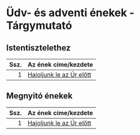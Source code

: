 # Üdv- és adventi énekek - Tárgymutató

## Istentisztelethez

| Ssz. | Az ének címe/kezdete |
| ---: | :------------------- |
| 1 | [Hajoljunk le az Úr előtt](../../collections/udv_es_adventi_enekek/001.xml) |

## Megnyitó énekek

| Ssz. | Az ének címe/kezdete |
| ---: | :------------------- |
| 1 | [Hajoljunk le az Úr előtt](../../collections/udv_es_adventi_enekek/001.xml) |

